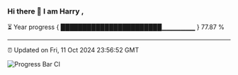 ### Hi there 👋 I am Harry , 

⏳ Year progress { ███████████████████████▁▁▁▁▁▁▁ } 77.87 %

---

⏰ Updated on Fri, 11 Oct 2024 23:56:52 GMT

![Progress Bar CI](https://github.com/duykhang68/duykhang68/workflows/Progress%20Bar%20CI/badge.svg)
